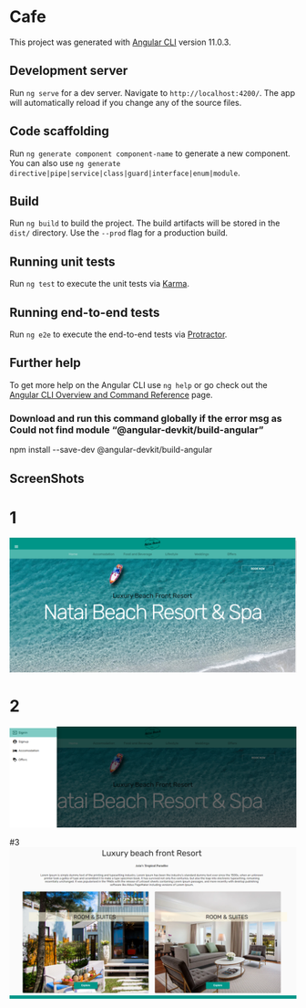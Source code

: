 # Cafe

This project was generated with [Angular CLI](https://github.com/angular/angular-cli) version 11.0.3.

## Development server

Run `ng serve` for a dev server. Navigate to `http://localhost:4200/`. The app will automatically reload if you change any of the source files.

## Code scaffolding

Run `ng generate component component-name` to generate a new component. You can also use `ng generate directive|pipe|service|class|guard|interface|enum|module`.

## Build

Run `ng build` to build the project. The build artifacts will be stored in the `dist/` directory. Use the `--prod` flag for a production build.

## Running unit tests

Run `ng test` to execute the unit tests via [Karma](https://karma-runner.github.io).

## Running end-to-end tests

Run `ng e2e` to execute the end-to-end tests via [Protractor](http://www.protractortest.org/).

## Further help

To get more help on the Angular CLI use `ng help` or go check out the [Angular CLI Overview and Command Reference](https://angular.io/cli) page.

### Download and run this command globally if the error msg as Could not find module “@angular-devkit/build-angular”

npm install --save-dev @angular-devkit/build-angular

## ScreenShots 
# 1
![Alt text](https://github.com/Jacer7/HotelApp-AngularMaterial/blob/master/src/assets/images/HotelApp.PNG?raw=true "Resort")

 # 2
![Alt text](https://github.com/Jacer7/HotelApp-AngularMaterial/blob/master/src/assets/images/HotelApp_sidebar.PNG?raw=true "Sidebar")

#3
![Alt text](https://github.com/Jacer7/HotelApp-AngularMaterial/blob/master/src/assets/images/multiplecards.png?raw=true "Cards")




